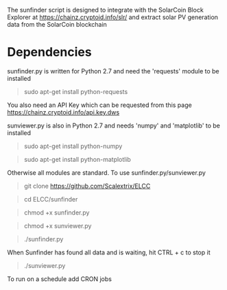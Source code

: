 The sunfinder script is designed to integrate with the SolarCoin Block Explorer at https://chainz.cryptoid.info/slr/
and extract solar PV generation data from the SolarCoin blockchain

# Dependencies

sunfinder.py is written for Python 2.7 and need the 'requests' module to be installed

> sudo apt-get install python-requests

You also need an API Key which can be requested from this page https://chainz.cryptoid.info/api.key.dws

sunviewer.py is also in Python 2.7 and needs 'numpy' and 'matplotlib' to be installed

> sudo apt-get install python-numpy

> sudo apt-get install python-matplotlib

Otherwise all modules are standard.  To use sunfinder.py/sunviewer.py

> git clone https://github.com/Scalextrix/ELCC

> cd ELCC/sunfinder

> chmod +x sunfinder.py

> chmod +x sunviewer.py

> ./sunfinder.py

When Sunfinder has found all data and is waiting, hit CTRL + c to stop it

> ./sunviewer.py

To run on a schedule add CRON jobs
